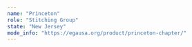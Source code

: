 ```yaml
---
name: "Princeton"
role: "Stitching Group"
state: "New Jersey"
mode_info: "https://egausa.org/product/princeton-chapter/"
---
```

